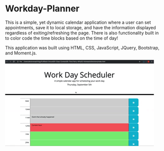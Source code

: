 # Workday-Planner

This is a simple, yet dynamic calendar application where a user can set appointments, save it to local storage, and have the information displayed regardless of exiting/refreshing the page. There is also functionality built in to color code the time blocks based on the time of day!

This application was built using HTML, CSS, JavaScript, JQuery, Bootstrap, and Moment.js.



![A user clicks on slots on the color-coded calendar and edits the events.](./assets/05-third-party-apis-homework-demo.gif)
